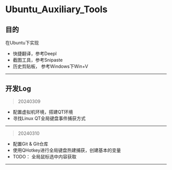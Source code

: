 # Ubuntu_Auxiliary_Tools

## 目的

在Ubuntu下实现

- 快捷翻译，参考Deepl
- 截图工具，参考Snipaste
- 历史剪贴板， 参考Windows下Win+V

---

## 开发Log

> 20240309
- 配置虚拟机环境，搭建QT环境
- 寻找Linux QT全局键盘事件捕获方式
---

> 20240310
- 配置Git & Git仓库
- 使用QHotkey进行全局键盘热建捕获，创建基本的变量
- TODO： 全局鼠标选中内容获取
---



